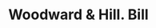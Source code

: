---
doi: 10.7916/D8892HZ4
date_other: '1880'
date_other_textual: 1880-1889
form: printed ephemera
genre:
- Invoices
name:
- Woodward & Hill
object_in_context_url: https://biggert.cul.columbia.edu/items/view/ave_biggert_00841
subject_hierarchical_geographic:
- Albany, New York, United States
subject_name:
- Woodward & Hill
title: Woodward & Hill. Bill
sort_title: Woodward & Hill. Bill
call_number: ave_biggert_00841
coordinates:
- 42.652499999999996,-73.75722222222223
pid: ave_biggert_00841
identifiers: ave_biggert_00841
thumbnail: false
permalink: /biggert/ave_biggert_00841/
layout: iiif-image-page
---